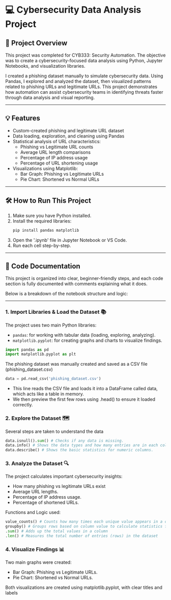 # 💻 Cybersecurity Data Analysis Project

## 📒 Project Overview
This project was completed for CYB333: Security Automation. The objective was to create a cybersecurity-focused data analysis using Python, Jupyter Notebooks, and visualization libraries. 

I created a phishing dataset manually to simulate cybersecurity data. Using Pandas, I explored and analyzed the dataset, then visualized patterns related to phishing URLs and legitimate URLs. This project demonstrates how automation can assist cybersecurity teams in identifying threats faster through data analysis and visual reporting.

---

## 💡 Features
- Custom-created phishing and legitimate URL dataset
- Data loading, exploration, and cleaning using Pandas
- Statistical analysis of URL characteristics:
  - Phishing vs Legitimate URL counts
  - Average URL length comparisons
  - Percentage of IP address usage
  - Percentage of URL shortening usage
- Visualizations using Matplotlib:
  - Bar Graph: Phishing vs Legitimate URLs
  - Pie Chart: Shortened vs Normal URLs

---

## 🛠️ How to Run This Project
1. Make sure you have Python installed.
2. Install the required libraries:
   ```bash
   pip install pandas matplotlib
3. Open the '.ipynb' file in Jupyter Notebook or VS Code.
4. Run each cell step-by-step.

---

## 🧩 Code Documentation

This project is organized into clear, beginner-friendly steps, and each code section is fully documented with comments explaining what it does.

Below is a breakdown of the notebook structure and logic:

---

### 1. Import Libraries & Load the Dataset 📚
The project uses two main Python libraries:
- `pandas`: for working with tabular data (loading, exploring, analyzing).
- `matplotlib.pyplot`: for creating graphs and charts to visualize findings.

```python
import pandas as pd
import matplotlib.pyplot as plt
```
The phishing dataset was manually created and saved as a CSV file (phishing_dataset.csv)

```python
data = pd.read_csv('phishing_dataset.csv')
```

- This line reads the CSV file and loads it into a DataFrame called data, which acts like a table in memory.
- We then preview the first few rows using .head() to ensure it loaded correctly.

### 2. Explore the Dataset 🗺️
Several steps are taken to understand the data

```python
data.isnull().sum() # Checks if any data is missing.
data.info() # Shows the data types and how many entries are in each column.
data.describe() # Shows the basic statistics for numeric columns.
```

### 3. Analyze the Dataset 🔍
The project calculates important cybersecurity insights:
- How many phishing vs legitimate URLs exist
- Average URL lengths.
- Percentage of IP address usage.
- Percentage of shortened URLs.

Functions and Logic used:
```python
value_counts() # Counts how many times each unique value appears in a column
groupby() # Groups rows based on column value to calculate statistics for each group separately
.sum() # Adds up the total values in a column
.len() # Measures the total number of entries (rows) in the dataset
```

### 4. Visualize Findings 📊
Two main graphs were created:
- Bar Graph: Phishing vs Legitimate URLs.
- Pie Chart: Shortened vs Normal URLs.

Both visualizations are created using matplotlib.pyplot, with clear titles and labels
